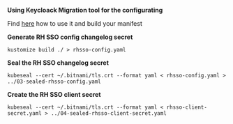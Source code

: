 __Using Keycloack Migration tool for the configurating__

Find [here](https://mayope.github.io/keycloakmigration/) how to use it and build your manifest

__Generate RH SSO config changelog secret__

`kustomize build ./ > rhsso-config.yaml`

__Seal the RH SSO changelog secret__

`kubeseal --cert ~/.bitnami/tls.crt --format yaml < rhsso-config.yaml > ../03-sealed-rhsso-config.yaml`

__Create the RH SSO client secret__

`kubeseal --cert ~/.bitnami/tls.crt --format yaml < rhsso-client-secret.yaml > ../04-sealed-rhsso-client-secret.yaml`